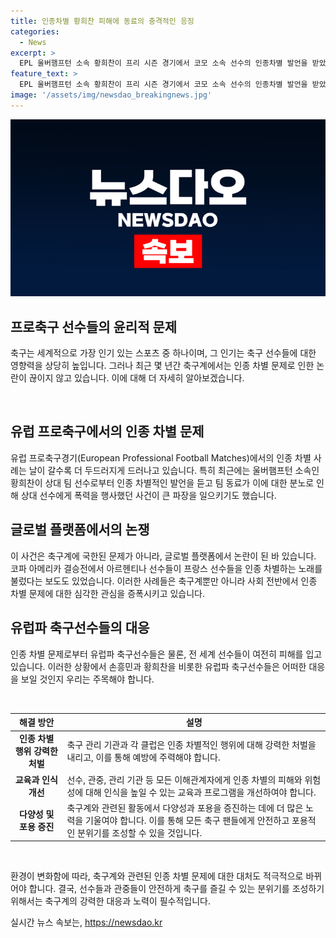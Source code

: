 ```yaml
---
title: 인종차별 황희찬 피해에 동료의 충격적인 응징
categories:
  - News
excerpt: >
  EPL 울버햄프턴 소속 황희찬이 프리 시즌 경기에서 코모 소속 선수의 인종차별 발언을 받았고, 팀 동료 포덴세가 이에 격분해 상대 선수를 향해 주먹을 날리며 퇴장당했습니다. 아르헨티나 선수들의 프랑스 선수들을 인종 차별하는 노래 논란도 이어지고 있습니다. 축구계의 인종차별 문제는 여전히 심각한 상황이며, 손흥민과 황희찬 등 유럽파와 전 세계 선수들이 여전히 이에 시달리고 있습니다.
feature_text: >
  EPL 울버햄프턴 소속 황희찬이 프리 시즌 경기에서 코모 소속 선수의 인종차별 발언을 받았고, 팀 동료 포덴세가 이에 격분해 상대 선수를 향해 주먹을 날리며 퇴장당했습니다. 아르헨티나 선수들의 프랑스 선수들을 인종 차별하는 노래 논란도 이어지고 있습니다. 축구계의 인종차별 문제는 여전히 심각한 상황이며, 손흥민과 황희찬 등 유럽파와 전 세계 선수들이 여전히 이에 시달리고 있습니다.
image: '/assets/img/newsdao_breakingnews.jpg'
---
```


<p><img src="/assets/img/newsdao_breakingnews.jpg" alt="pcversion 속보" /></p>

<h2>프로축구 선수들의 윤리적 문제</h2>

<p>축구는 세계적으로 가장 인기 있는 스포츠 중 하나이며, 그 인기는 축구 선수들에 대한 영향력을 상당히 높입니다. 그러나 최근 몇 년간 축구계에서는 인종 차별 문제로 인한 논란이 끊이지 않고 있습니다. 이에 대해 더 자세히 알아보겠습니다.</p>

<p data-ke-size="size16">&nbsp;</p>

<h2>유럽 프로축구에서의 인종 차별 문제</h2>

<p>유럽 프로축구경기(European Professional Football Matches)에서의 인종 차별 사례는 날이 갈수록 더 두드러지게 드러나고 있습니다. 특히 최근에는 울버햄프턴 소속인 황희찬이 상대 팀 선수로부터 인종 차별적인 발언을 듣고 팀 동료가 이에 대한 분노로 인해 상대 선수에게 폭력을 행사했던 사건이 큰 파장을 일으키기도 했습니다.</p>

<h2>글로벌 플랫폼에서의 논쟁</h2>

<p>이 사건은 축구계에 국한된 문제가 아니라, 글로벌 플랫폼에서 논란이 된 바 있습니다. 코파 아메리카 결승전에서 아르헨티나 선수들이 프랑스 선수들을 인종 차별하는 노래를 불렀다는 보도도 있었습니다. 이러한 사례들은 축구계뿐만 아니라 사회 전반에서 인종 차별 문제에 대한 심각한 관심을 증폭시키고 있습니다.</p>

<h2>유럽파 축구선수들의 대응</h2>

<p>인종 차별 문제로부터 유럽파 축구선수들은 물론, 전 세계 선수들이 여전히 피해를 입고 있습니다. 이러한 상황에서 손흥민과 황희찬을 비롯한 유럽파 축구선수들은 어떠한 대응을 보일 것인지 우리는 주목해야 합니다.</p>

<p data-ke-size="size16">&nbsp;</p>

<table>
    <thead>
        <tr>
            <th style="text-align: center;">해결 방안</th>
            <th style="text-align: center;">설명</th>
        </tr>
    </thead>
    <tbody>
        <tr>
            <td style="text-align: center;"><b>인종 차별 행위 강력한 처벌</b></td>
            <td>축구 관리 기관과 각 클럽은 인종 차별적인 행위에 대해 강력한 처벌을 내리고, 이를 통해 예방에 주력해야 합니다.</td>
        </tr>
        <tr>
            <td style="text-align: center;"><b>교육과 인식 개선</b></td>
            <td>선수, 관중, 관리 기관 등 모든 이해관계자에게 인종 차별의 피해와 위험성에 대해 인식을 높일 수 있는 교육과 프로그램을 개선하여야 합니다.</td>
        </tr>
        <tr>
            <td style="text-align: center;"><b>다양성 및 포용 증진</b></td>
            <td>축구계와 관련된 활동에서 다양성과 포용을 증진하는 데에 더 많은 노력을 기울여야 합니다. 이를 통해 모든 축구 팬들에게 안전하고 포용적인 분위기를 조성할 수 있을 것입니다.</td>
        </tr>
    </tbody>
</table>

<p data-ke-size="size16">&nbsp;</p>

<p>환경이 변화함에 따라, 축구계와 관련된 인종 차별 문제에 대한 대처도 적극적으로 바뀌어야 합니다. 결국, 선수들과 관중들이 안전하게 축구를 즐길 수 있는 분위기를 조성하기 위해서는 축구계의 강력한 대응과 노력이 필수적입니다.</p>
실시간 뉴스 속보는, <a href="https://newsdao.kr" rel="dofollow">https://newsdao.kr</a>


